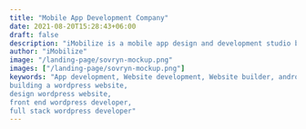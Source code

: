 ```yaml
---
title: "Mobile App Development Company"
date: 2021-08-20T15:28:43+06:00
draft: false
description: "iMobilize is a mobile app design and development studio based in London. Mobile apps and mobile optimised websites are our speciality."
author: "iMobilize"
image: "/landing-page/sovryn-mockup.png"
images: ["/landing-page/sovryn-mockup.png"]
keywords: "App development, Website development, Website builder, android and ios app development, android and ios app development cost, android app developer, android app development, android application developer, app developer, app development, best website building, best website building app, best website building companies, blog wordpress,
building a wordpress website,
design wordpress website,
front end wordpress developer,
full stack wordpress developer" 
---
```


